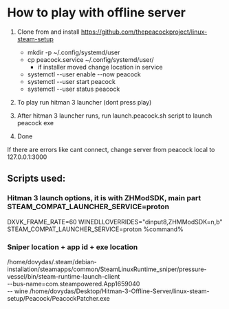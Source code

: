  


# How to play with offline server

1. Clone from and install https://github.com/thepeacockproject/linux-steam-setup
   - mkdir -p ~/.config/systemd/user
   - cp peacock.service ~/.config/systemd/user/ 
     - if installer moved change location in service
   - systemctl --user enable --now peacock
   - systemctl --user start peacock
   - systemctl --user status peacock

2. To play run hitman 3 launcher (dont press play)
3. After hitman 3 launcher runs, run launch.peacock.sh script to launch peacock exe
4. Done

If there are errors like cant connect, change server from peacock local to 127.0.0.1:3000


## Scripts used:

### Hitman 3 launch options, it is with ZHModSDK, main part STEAM_COMPAT_LAUNCHER_SERVICE=proton
DXVK_FRAME_RATE=60 WINEDLLOVERRIDES="dinput8,ZHMModSDK=n,b" STEAM_COMPAT_LAUNCHER_SERVICE=proton %command%

### Sniper location + app id + exe location 
/home/dovydas/.steam/debian-installation/steamapps/common/SteamLinuxRuntime_sniper/pressure-vessel/bin/steam-runtime-launch-client \
--bus-name=com.steampowered.App1659040 \
-- wine /home/dovydas/Desktop/Hitman-3-Offline-Server/linux-steam-setup/Peacock/PeacockPatcher.exe
